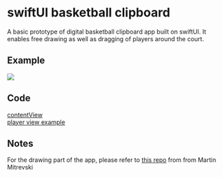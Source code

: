 # swiftUI basketball clipboard
A basic prototype of digital basketball clipboard app built on swiftUI. It enables free drawing as well as dragging of players around the court.

## Example
![](image.GIF)

## Code

[contentView]()  
[player view example]()  

## Notes

For the drawing part of the app, please refer to [this repo](https://github.com/martinmitrevski/DrawingPadSwiftUI) from from Martin Mitrevski
